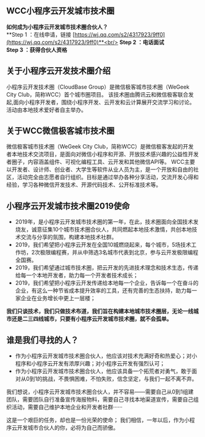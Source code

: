 ## WCC小程序云开发城市技术圈

**如何成为小程序云开发城市技术圈合伙人？**<br/>
        **Step 1 ：在线申请，链接 [https://wj.qq.com/s2/4317923/9ff0](https://wj.qq.com/s2/4317923/9ff0)**<br/>
        **Step 2 ：电话面试**<br/>
        **Step 3 ：获得合伙人资格**<br/>

## 关于小程序云开发技术圈介绍<br/>
小程序云开发技术圈（CloudBase Group）是微信极客城市技术圈（WeGeek City Club，简称WCC）首个城市圈项目。
该技术圈由腾讯云和微信极客联合发起,面向小程序开发者，围绕小程序开发、云开发和云计算展开交流学习和讨论。活动由本地技术爱好者自主举办。

## 关于WCC微信极客城市技术圈
微信极客城市技术圈（WeGeek City Club，简称WCC）是微信极客发起的开发者本地技术交流项目，是面向对微信小程序和开源、开放技术感兴趣的公益性开发者圈子，内容涵盖组件、可视化编程工具、云开发和其他微信API等。
WCC主要以开发者、设计师、创业者、大学生等软件从业人员为主，是一个开放和自由的社区，活动完全由志愿者自行组织。目标是通过举办各种分享活动，交流开发心得和经验，学习各种微信开发技术、开源代码技术、公开标准技术等。

## 小程序云开发城市技术圈2019使命
- 2019年，是小程序云开发城市技术圈的第一年，在此，技术圈面向全国技术发烧友，诚意征集10个城市技术圈合伙人，共同燃起本地技术激情，共创本地技术交流与分享的氛围，构建本地技术社群。<br/>
- 2019，我们希望把小程序云开发在全国10城燃烧起来，每个城市，5场技术工作坊，2次极限编程赛，并从中筛选3名城市代表到北京，参与云开发极限编程全国赛。<br/>
- 2019，我们希望通过城市技术圈，把云开发的先进技术理念和技术生态，传递给每一个本地开发者，助力每一个开发者技术成长；<br/>
- 2019，我们希望把小程序云开发传递给本地每一个企业，告诉每一个在奋斗的企业，有这么一种节省成本提升效率的工具，还有完善的生态扶持，助力每一家企业在业务增长中更上一层楼；<br/>

**我们只谈技术，我们只做技术布道，我们旨在构建本地城市技术圈层，无论一线城市还是二三四线城市，只要有小程序云开发城市技术圈，就不会孤单。**
## 谁是我们寻找的人？
- 作为小程序云开发城市技术圈合伙人，他应该对技术充满好奇和热爱心；对小程序和小程序云开发有浓厚兴趣；对小程序云开发有强烈认可；<br/>
- 作为小程序云开发城市技术圈合伙人，他应该具备一个拓荒者对勇气，敢于面对从0到1的挑战，不畏惧困难，不怕失败，信念坚定，与我们一起不离不弃。<br/>

我们想说，小程序云开发城市技术圈合伙人，并不容易——需要自己从0到1组建团队，需要团队自行准备宣传海报物料，需要自己寻找本地渠道宣传，需要自己组织活动，需要自己维护本地企业和开发者社群······

这是一个艰巨的任务，却也是一份光荣的使命； 我们相信，一年以后，作为小程序云开发城市合伙人的你，必将为自己而骄傲。
